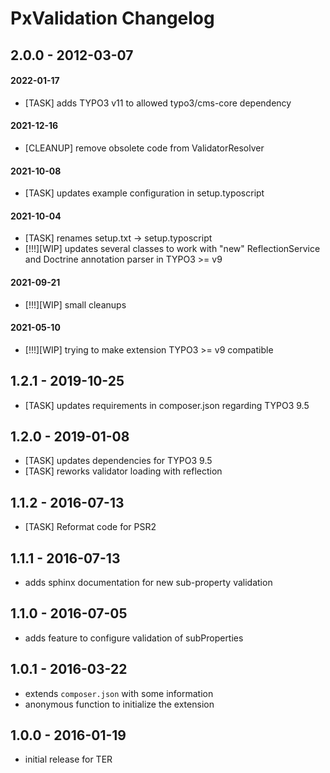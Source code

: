 # PxValidation Changelog

2.0.0 - 2012-03-07
------------------
#### 2022-01-17
* [TASK] adds TYPO3 v11 to allowed typo3/cms-core dependency

#### 2021-12-16
* [CLEANUP] remove obsolete code from ValidatorResolver

#### 2021-10-08
* [TASK] updates example configuration in setup.typoscript

#### 2021-10-04
* [TASK] renames setup.txt -> setup.typoscript
* [!!!][WIP] updates several classes to work with "new" ReflectionService and Doctrine annotation parser in TYPO3 >= v9

#### 2021-09-21
* [!!!][WIP] small cleanups

#### 2021-05-10
* [!!!][WIP] trying to make extension TYPO3 >= v9 compatible

1.2.1 - 2019-10-25
------------------
* [TASK] updates requirements in composer.json regarding TYPO3 9.5

1.2.0 - 2019-01-08
------------------
* [TASK] updates dependencies for TYPO3 9.5
* [TASK] reworks validator loading with reflection

1.1.2 - 2016-07-13
------------------
* [TASK] Reformat code for PSR2 

1.1.1 - 2016-07-13
------------------
* adds sphinx documentation for new sub-property validation

1.1.0 - 2016-07-05
------------------
* adds feature to configure validation of subProperties

1.0.1 - 2016-03-22
------------------
* extends `composer.json` with some information
* anonymous function to initialize the extension


1.0.0 - 2016-01-19
------------------
* initial release for TER

